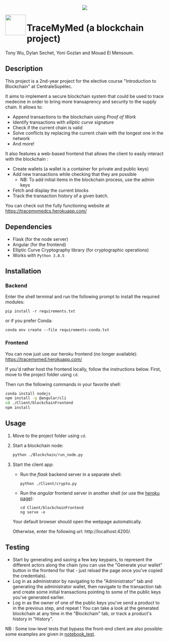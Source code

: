 <p align="center"><img align="middle" src="https://s2.gifyu.com/images/ezgif.com-video-to-gif874167c2f88f8eed.gif" /></p>
<img align="left" width="65" right="65" src="https://i.imgur.com/1itG47K.png">

# TraceMyMed (a blockchain project)

Tony Wu, Dylan Sechet, Yoni Gozlan and Mouad El Mensoum.

## Description

This project is a 2nd-year project for the elective course "Introduction to Blockchain" at CentraleSupélec.

It aims to implement a secure blockchain system that could be used to trace medecine in order to bring more transaprency and security to the supply chain. It allows to:

- Append transactions to the blockchain using _Proof of Work_
- Identify transactions with _elliptic curve_ signature
- Check if the current chain is valid
- Solve conflicts by replacing the current chain with the longest one in the network
- And more!

It also features a web-based frontend that allows the client to easily interact with the blockchain :

- Create wallets (a wallet is a container for private and public keys)
- Add new transactions while checking that they are possible
  - NB: To add initial items in the blockchain process, use the admin keys
- Fetch and display the current blocks
- Track the transaction history of a given batch.

You can check out the fully functioning website at https://tracemymedcs.herokuapp.com/

## Dependencies

- Flask (for the node server)
- Angular (for the frontend)
- Elliptic Curve Cryptography library (for cryptographic operations)
- Works with `Python 3.8.5`

## Installation

### Backend

Enter the shell terminal and run the following prompt to install the required modules:

```shell
pip install -r requirements.txt
```

or if you prefer Conda:

```shell
conda env create --file requirements-conda.txt
```

### Frontend

You can now just use our heroku frontend (no longer available): https://tracemymed.herokuapp.com/

If you'd rather host the frontend locally, follow the instructions below.
First, move to the project folder using `cd`.

Then run the following commands in your favorite shell:

```bash
conda install nodejs
npm install -g @angular/cli
cd ./Client/blockchainFrontend
npm install
```

## Usage

1. Move to the project folder using `cd`.

2. Start a blockchain node:

   ```bash
   python ./Blockchain/run_node.py
   ```

3. Start the client app:

   - Run the _flask_ backend server in a separate shell:

     ```
     python ./Client/crypto.py
     ```

   - Run the _angular_ frontend server in another shell (or use the [heroku page](https://tracemymed.herokuapp.com/)):

     ```
     cd Client/blockchainFrontend
     ng serve -o
     ```

   Your default browser should open the webpage automatically.

   Otherwise, enter the following url: http://localhost:4200/.

## Testing

- Start by generating and saving a few key keypairs, to represent the different actors along the chain (you can use the "Generate your wallet" button in the frontend for that - just reload the page once you've copied the credentials).
- Log in as administrator by navigating to the "Administrator" tab and generating the administrator wallet, then navigate to the transaction tab and create some initial transactions pointing to some of the public keys you've generated earlier.
- Log in as the owner of one of the public keys you've send a product to in the previous step, and repeat ! You can take a look at the generated blockchain at any time in the "Blockchain" tab, or track a product's history in "History".

NB : Some low-level tests that bypass the front-end client are also possible: some examples are given in [notebook_test](notebook_test/).
